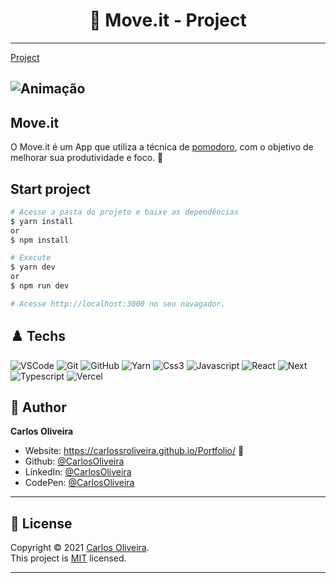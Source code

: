 <h1 align="center"> 🏴󠁧󠁢󠁥󠁮󠁧󠁿 Move.it - Project </h1>

---
 [Project](https://move-it-sandy.vercel.app/)

![Animação](https://user-images.githubusercontent.com/63623377/118064659-cef87d80-b371-11eb-859c-99977d8a2caa.gif)
---

## Move.it

O Move.it é um App que utiliza a técnica de [pomodoro](https://pt.wikipedia.org/wiki/T%C3%A9cnica_pomodoro), com o objetivo de melhorar sua produtividade e foco. 🚀

## Start project

```bash
# Acesse a pasta do projeto e baixe as dependências
$ yarn install
or
$ npm install
```

```bash
# Execute
$ yarn dev
or
$ npm run dev
```

```bash
# Acesse http://localhost:3000 no seu navagador.
```

## ♟️ Techs

![VSCode](https://img.shields.io/badge/-VSCode-0085D1?style=flat-square&logo=visual-studio-code&logoColor=white)
![Git](https://img.shields.io/badge/-Git-F05032?style=flat-square&logo=git&logoColor=white)
![GitHub](https://img.shields.io/badge/-GitHub-212121?style=flat-square&logo=GitHub&logoColor=white)
![Yarn](https://img.shields.io/badge/-Yarn-2C8EBB?style=flat-square&logo=Yarn&logoColor=white)
![Css3](https://img.shields.io/badge/-Css3-146EB0?style=flat-square&logo=Css3&logoColor=white)
![Javascript](https://img.shields.io/badge/-Javascript-EFD81D?style=flat-square&logo=Javascript&logoColor=black)
![React](https://img.shields.io/badge/-React.js-45b8d8?style=flat-square&logo=react&logoColor=white)
![Next](https://img.shields.io/badge/-Next.js-212121?style=flat-square&logo=Next.js&logoColor=white)
![Typescript](https://img.shields.io/badge/-Typescript-2F74C0?style=flat-square&logo=TypeScript&logoColor=white)
![Vercel](https://img.shields.io/badge/-Vercel-000000?style=flat-square&logo=vercel&logoColor=white)

## 👤 Author

**Carlos Oliveira**

- Website: https://carlossroliveira.github.io/Portfolio/ 🖤
- Github: [@CarlosOliveira](https://github.com/carlossroliveira)
- LinkedIn: [@CarlosOliveira](https://www.linkedin.com/in/carlos-oliveira-ab93941a1/)
- CodePen: [@CarlosOliveira](https://codepen.io/carlosjs)

---

## 📝 License

Copyright © 2021 [Carlos Oliveira](https://github.com/carlossroliveira).<br />
This project is [MIT](https://opensource.org/licenses/MIT) licensed.

---
